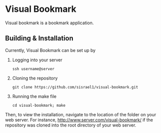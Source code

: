 # Visual Bookmark

Visual bookmark is a bookmark application.

## Building & Installation

Currently, Visual Bookmark can be set up by

1. Logging into your server
	```
	ssh username@server
	```
2. Cloning the repository
	```
	git clone https://github.com/sisrael1/visual-bookmark.git
	```
3. Running the make file
	```
	cd visual-bookmark; make
	```

Then, to view the installation, navigate to the location of the folder on your web server. For instance, http://www.server.com/visual-bookmark/ if the repository was cloned into the root directory of your web server.